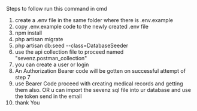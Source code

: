 Steps to follow 
run this command in cmd
1. create a .env file in the same folder where there is .env.example
2. copy .env.example code to the newly created .env file 
3. npm install
4. php artisan migrate
5. php artisan db:seed --class=DatabaseSeeder 
6. use the api collection file to proceed named "sevenz.postman_collection"
7. you can create a user or login 
8. An Authorization Bearer code will be gotten on successful attempt of step 7
9. use Bearer Code proceed with creating medical records and getting them also. OR
u can import the sevenz sql file into ur database and use the token send in the email
10. thank You
